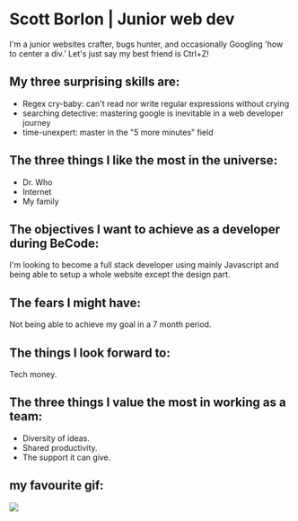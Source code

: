 # Scott Borlon | Junior web dev

I'm a junior websites crafter, bugs hunter, and occasionally Googling 'how to center a div.' Let's just say my best friend is Ctrl+Z!

## My three surprising skills are: 
* Regex cry-baby: can't read nor write regular expressions without crying
* searching detective: mastering google is inevitable in a web developer journey
* time-unexpert: master in the "5 more minutes" field

## The three things I like the most in the universe:
* Dr. Who
* Internet
* My family

## The objectives I want to achieve as a developer during BeCode: 

I'm looking to become a full stack developer using mainly Javascript and being able to setup a whole website except the design part.

## The fears I might have:

Not being able to achieve my goal in a 7 month period.

## The things I look forward to: 

Tech money.

## The three things I value the most in working as a team:

* Diversity of ideas.
* Shared productivity.
* The support it can give.

## my favourite gif: 
![](https://tenor.com/view/blow-kiss-wink-and-point-gif-12688083)